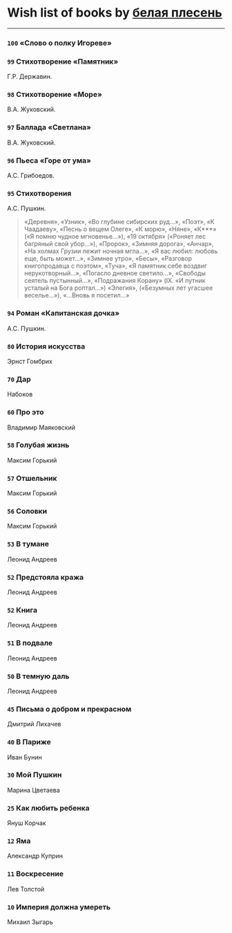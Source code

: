 # Wish list of books by [белая плесень](https://plus.google.com/104448632954411726505)
---

### `100` «Слово о полку Игореве»

### `99` Стихотворение «Памятник»
Г.Р. Державин.

### `98` Стихотворение «Море»
В.А. Жуковский.

### `97` Баллада «Светлана»
В.А. Жуковский.

### `96` Пьеса «Горе от ума»
А.С. Грибоедов.

### `95` Стихотворения
А.С. Пушкин.
> «Деревня», «Узник», «Во глубине сибирских руд…», «Поэт», «К Чаадаеву», «Песнь о вещем Олеге», «К морю», «Няне», «К***» («Я помню чудное мгновенье…»), «19 октября» («Роняет лес багряный свой убор…»), «Пророк», «Зимняя дорога», «Анчар», «На холмах Грузии лежит ночная мгла…», «Я вас любил: любовь еще, быть может…», «Зимнее утро», «Бесы», «Разговор книгопродавца с поэтом», «Туча», «Я памятник себе воздвиг нерукотворный…», «Погасло дневное светило…», «Свободы сеятель пустынный…», «Подражания Корану» (IX. «И путник усталый на Бога роптал…») «Элегия», («Безумных лет угасшее веселье…»), «…Вновь я посетил…»

### `94` Роман «Капитанская дочка»
А.С. Пушкин.

### `80` История искусства
Эрнст Гомбрих

### `70` Дар
Набоков

### `60` Про это
Владимир Маяковский

### `58` Голубая жизнь
Максим Горький

### `57` Отшельник
Максим Горький

### `56` Соловки
Максим Горький

### `53` В тумане
Леонид Андреев

### `52` Предстояла кража
Леонид Андреев

### `52` Книга
Леонид Андреев

### `51` В подвале
Леонид Андреев

### `50` В темную даль
Леонид Андреев

### `45` Письма о добром и прекрасном
Дмитрий Лихачев

### `40` В Париже
Иван Бунин

### `30` Мой Пушкин
Марина Цветаева

### `25` Как любить ребенка
Януш Корчак

### `12` Яма
Александр Куприн

### `11` Воскресение
Лев Толстой

### `10` Империя должна умереть
Михаил Зыгарь

